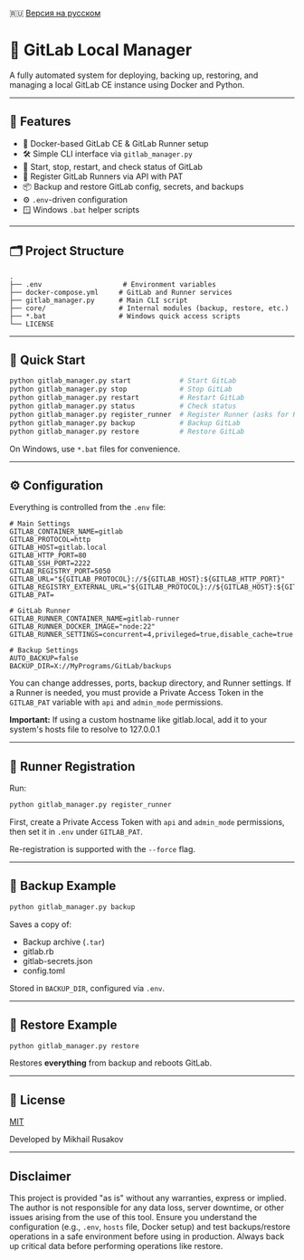 🇷🇺 [Версия на русском](README_RU.md)

# 🐙 GitLab Local Manager

A fully automated system for deploying, backing up, restoring, and managing a local GitLab CE instance using Docker and
Python.

---

## 📌 Features

- 🐳 Docker-based GitLab CE & GitLab Runner setup
- 🛠 Simple CLI interface via `gitlab_manager.py`
- 🔁 Start, stop, restart, and check status of GitLab
- 🧱 Register GitLab Runners via API with PAT
- 📦 Backup and restore GitLab config, secrets, and backups
- ⚙️ `.env`-driven configuration
- 🪟 Windows `.bat` helper scripts

---

## 🗂 Project Structure

```
.
├── .env                    # Environment variables
├── docker-compose.yml     # GitLab and Runner services
├── gitlab_manager.py      # Main CLI script
├── core/                  # Internal modules (backup, restore, etc.)
├── *.bat                  # Windows quick access scripts
└── LICENSE
```

---

## 🚀 Quick Start

```bash
python gitlab_manager.py start            # Start GitLab
python gitlab_manager.py stop             # Stop GitLab
python gitlab_manager.py restart          # Restart GitLab
python gitlab_manager.py status           # Check status
python gitlab_manager.py register_runner  # Register Runner (asks for PAT)
python gitlab_manager.py backup           # Backup GitLab
python gitlab_manager.py restore          # Restore GitLab
```

On Windows, use `*.bat` files for convenience.

---

## ⚙️ Configuration

Everything is controlled from the `.env` file:

```env
# Main Settings
GITLAB_CONTAINER_NAME=gitlab
GITLAB_PROTOCOL=http
GITLAB_HOST=gitlab.local
GITLAB_HTTP_PORT=80
GITLAB_SSH_PORT=2222
GITLAB_REGISTRY_PORT=5050
GITLAB_URL="${GITLAB_PROTOCOL}://${GITLAB_HOST}:${GITLAB_HTTP_PORT}"
GITLAB_REGISTRY_EXTERNAL_URL="${GITLAB_PROTOCOL}://${GITLAB_HOST}:${GITLAB_REGISTRY_PORT}"
GITLAB_PAT=

# GitLab Runner
GITLAB_RUNNER_CONTAINER_NAME=gitlab-runner
GITLAB_RUNNER_DOCKER_IMAGE="node:22"
GITLAB_RUNNER_SETTINGS=concurrent=4,privileged=true,disable_cache=true

# Backup Settings
AUTO_BACKUP=false
BACKUP_DIR=X://MyPrograms/GitLab/backups
```

You can change addresses, ports, backup directory, and Runner settings.
If a Runner is needed, you must provide a Private Access Token in the `GITLAB_PAT` variable with `api` and `admin_mode`
permissions.

**Important:** If using a custom hostname like gitlab.local, add it to your system's hosts file to resolve to 127.0.0.1

---

## 🔐 Runner Registration

Run:

```bash
python gitlab_manager.py register_runner
```

First, create a Private Access Token with `api` and `admin_mode` permissions, then set it in `.env` under `GITLAB_PAT`.

Re-registration is supported with the `--force` flag.

---

## 🧬 Backup Example

```bash
python gitlab_manager.py backup
```

Saves a copy of:

- Backup archive (`.tar`)
- gitlab.rb
- gitlab-secrets.json
- config.toml

Stored in `BACKUP_DIR`, configured via `.env`.

---

## 🔁 Restore Example

```bash
python gitlab_manager.py restore
```

Restores **everything** from backup and reboots GitLab.

---

## 📄 License

[MIT](LICENSE)

Developed by Mikhail Rusakov

---

## Disclaimer

This project is provided "as is" without any warranties, express or implied. The author is not responsible for any data
loss, server downtime, or other issues arising from the use of this tool. Ensure you understand the configuration (e.g.,
`.env`, `hosts` file, Docker setup) and test backups/restore operations in a safe environment before using in
production. Always back up critical data before performing operations like restore.

